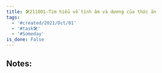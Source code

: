 ```yaml
---
title: 🛠️211001-Tìm hiểu về tính âm và dương của thức ăn
tags:
  - '#created/2021/Oct/01'
  - '#task🛠️'
  - '#Someday'
is_done: False
---
```


## Notes:
